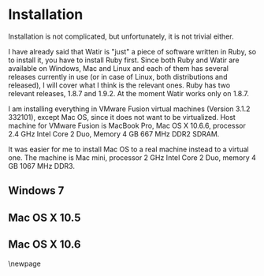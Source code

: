 # Installation

Installation is not complicated, but unfortunately, it is not trivial either.

I have already said that Watir is "just" a piece of software written in Ruby, so to install it, you have to install Ruby first. Since both Ruby and Watir are available on Windows, Mac and Linux and each of them has several releases currently in use (or in case of Linux, both distributions and released), I will cover what I think is the relevant ones. Ruby has two relevant releases, 1.8.7 and 1.9.2. At the moment Watir works only on 1.8.7.

I am installing everything in VMware Fusion virtual machines (Version 3.1.2 332101), except Mac OS, since it does not want to be virtualized. Host machine for VMware Fusion is MacBook Pro, Mac OS X 10.6.6, processor 2.4 GHz Intel Core 2 Duo, Memory 4 GB 667 MHz DDR2 SDRAM.

It was easier for me to install Mac OS to a real machine instead to a virtual one. The machine is Mac mini, processor 2 GHz Intel Core 2 Duo, memory 4 GB 1067 MHz DDR3. 

## Windows 7
## Mac OS X 10.5
## Mac OS X 10.6

\newpage

